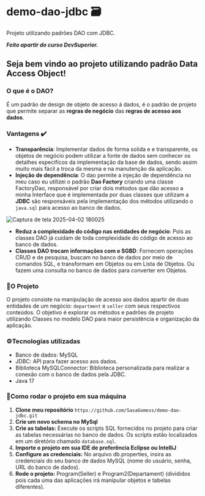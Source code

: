 # demo-dao-jdbc 🗃️
Projeto utilizando padrões DAO com JDBC.

***Feito apartir do curso DevSuperior.***

<h2>Seja bem vindo ao projeto utilizando padrão Data Access Object!</h2>

### O que é o DAO?
É um padrão de design de objeto de acesso á dados, é o padrão de projeto que permite separar as **regras de negócio** das **regras de acesso aos dados**.

### Vantagens ✔️ 

* **Transparência**: Implementar dados de forma solida e e transparente, os objetos de negócio podem utilizar a fonte de dados sem conhecer os detalhes especificos da implementação da base de dados, sendo assim muito mais fácil a troca da mesma e na manutenção da aplicação.
* **Injeção de dependência**: O dao permite a injeção de dependência no meu caso eu utilizei o padrão **Dao Factory** criando uma classe FactoryDao, responsável por criar dois métodos que dão acesso a minha Interface que é implementada por duas classes que utilizam a **JDBC** são responsáveis pela implementação dos métodos utilizando o ````java.sql```` para acesso ao banco de dados.
  
 ![Captura de tela 2025-04-02 180025](https://github.com/user-attachments/assets/7721cff3-21f5-4fb8-afbf-129334887142)
* **Reduz a complexidade do código nas entidades de negócio**: Pois as classes DAO já cuidam de toda complexidade do código de acesso ao banco de dados.
* **Classes DAO trocam informações com o SGBD**: Fornecem operações CRUD e de pesquisa, buscam no banco de dados por meio de comandos SQL, e transformam em Objetos ou em Lista de Objetos. Ou fazem uma consulta no banco de dados para converter em Objetos.

### 🔄O Projeto 
O projeto consiste na manipulação de acesso aos dados apartir de duas entidades de um negócio: ````department```` e ````seller```` com seus respectivos conteúdos. O objetivo é explorar os métodos e padrões de projeto utilizando Classes no modelo DAO para maior persistência e organização da aplicação.  

### ⚙️Tecnologias utilizadas 
* Banco de dados: MySQL
* JDBC: API para fazer acesso aos dados.
* Biblioteca MySQLConnector: Biblioteca personalizada para realizar a conexão com o banco de dados pela JDBC.
* Java 17
  
### 🔵Como rodar o projeto em sua máquina
1. **Clone meu repositório** ````https://github.com/SasaGomess/demo-dao-jdbc.git````
2. **Crie um novo schema no MySql**
3. **Crie as tabelas:** Execute os scripts SQL fornecidos no projeto para criar as tabelas necessárias no banco de dados. Os scripts estão localizados em um diretório chamado ````database.sql````.
4. **Importe o projeto em sua IDE de preferência Eclipse ou IntelliJ**   
5. **Configure as credenciais:** No arquivo db.properties, insira as credenciais do seu banco de dados MySQL (nome do usuário, senha, URL do banco de dados).
6. **Rode o projeto:** Program(Seller) e Program2(Departament) (divididos pois cada uma das aplicações irá manipular objetos e tabelas diferentes).
   


